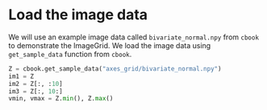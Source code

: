 # Load the image data

We will use an example image data called `bivariate_normal.npy` from `cbook` to demonstrate the ImageGrid. We load the image data using `get_sample_data` function from `cbook`.

```python
Z = cbook.get_sample_data("axes_grid/bivariate_normal.npy")
im1 = Z
im2 = Z[:, :10]
im3 = Z[:, 10:]
vmin, vmax = Z.min(), Z.max()
```
